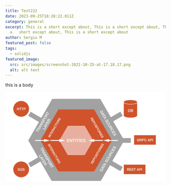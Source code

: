 ```yaml
---
title: Test222
date: 2023-09-25T18:28:22.011Z
category: general
excerpt: This is a short except about, This is a short except about, This is
  a   short except about, This is a short except about
author: Sergiu M
featured_post: false
tags:
  - solidjs
featured_image:
  src: src/images/screenshot-2021-10-25-at-17.18.17.png
  alt: alt text
---
```

this is a body



![alt text](/src/images/screenshot-2021-10-25-at-17.18.17.png "title text")